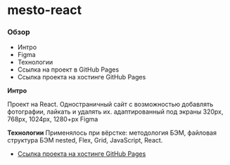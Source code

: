 # mesto-react
### Обзор
* Интро
* Figma
* Технологии
* Ссылка на проект в GitHub Pages 
* Ссылка проекта на хостинге GitHub Pages

**Интро**

Проект на React. Одностраничный сайт c возможностью добавлять фотографии, лайкать и удалять их. адаптированный под экраны 320рх, 768рх, 1024рх, 1280+рх Figma


**Технологии** 
Применялось при вёрстке: методология БЭМ, файловая структура БЭМ nested, Flex, Grid, JavaScript, React.

* [Ссылка проекта на хостинге GitHub Pages](https://stan-mur.github.io/mesto/)